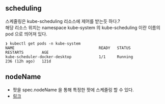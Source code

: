 ## scheduling
스케줄링은 kube-scheduling 리소스에 제어를 받는듯 하다.?   
해당 리소스 위치는 namespace kube-system 의 kube-scheduling 이란 이름의 pod 으로 띄어져 있다.
```shell
❯ kubectl get pods -n kube-system
NAME                                     READY   STATUS                   RESTARTS        AGE
kube-scheduler-docker-desktop            1/1     Running                  236 (12h ago)   121d
```

## nodeName
* 팟을 spec.nodeName 을 통해 특정한 팟에 스케줄링 할 수 있다.
* [링크](https://kubernetes.io/ko/docs/concepts/scheduling-eviction/assign-pod-node/#nodename)